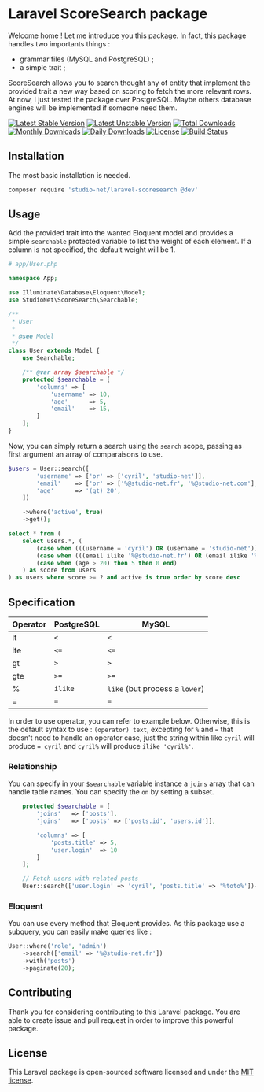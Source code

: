 Laravel ScoreSearch package
===========================

Welcome home ! Let me introduce you this package. In fact, this package handles
two importants things :

- grammar files (MySQL and PostgreSQL) ;
- a simple trait ;

ScoreSearch allows you to search thought any of entity that implement the
provided trait a new way based on scoring to fetch the more relevant rows. At
now, I just tested the package over PostgreSQL. Maybe others database engines
will be implemented if someone need them.

[![Latest Stable Version](https://poser.pugx.org/studio-net/laravel-scoresearch/v/stable)](https://packagist.org/packages/studio-net/laravel-scoresearch)
[![Latest Unstable Version](https://poser.pugx.org/studio-net/laravel-scoresearch/v/unstable)](https://packagist.org/packages/studio-net/laravel-scoresearch)
[![Total Downloads](https://poser.pugx.org/studio-net/laravel-scoresearch/downloads)](https://packagist.org/packages/studio-net/laravel-scoresearch)
[![Monthly Downloads](https://poser.pugx.org/studio-net/laravel-scoresearch/d/monthly)](https://packagist.org/packages/studio-net/laravel-scoresearch)
[![Daily Downloads](https://poser.pugx.org/studio-net/laravel-scoresearch/d/daily)](https://packagist.org/packages/studio-net/laravel-scoresearch)
[![License](https://poser.pugx.org/studio-net/laravel-scoresearch/license)](https://packagist.org/packages/studio-net/laravel-scoresearch)
[![Build Status](https://api.travis-ci.org/studio-net/laravel-scoresearch.svg?branch=master)](https://travis-ci.org/studio-net/laravel-scoresearch)

## Installation

The most basic installation is needed.

```bash
composer require 'studio-net/laravel-scoresearch @dev'
```

## Usage

Add the provided trait into the wanted Eloquent model and provides a simple
`searchable` protected variable to list the weight of each element. If a column
is not specified, the default weight will be 1.

```php
# app/User.php

namespace App;

use Illuminate\Database\Eloquent\Model;
use StudioNet\ScoreSearch\Searchable;

/**
 * User
 *
 * @see Model
 */
class User extends Model {
	use Searchable;

	/** @var array $searchable */
	protected $searchable = [
		'columns' => [
			'username' => 10,
			'age'      => 5,
			'email'    => 15,
		]
	];
}
```

Now, you can simply return a search using the `search` scope, passing as first
argument an array of comparaisons to use.

```php
$users = User::search([
		'username' => ['or' => ['cyril', 'studio-net']],
		'email'    => ['or' => ['%@studio-net.fr', '%@studio-net.com'], '%boss'],
		'age'      => '(gt) 20',
	])

	->where('active', true)
	->get();
```

```sql
select * from (
	select users.*, (
		(case when (((username = 'cyril') OR (username = 'studio-net'))) then 10 else 0 end) +
		(case when (((email ilike '%@studio-net.fr') OR (email ilike '%@studio-net.com')) AND (email ilike '%boss')) then 15 else 0 end) +
		(case when (age > 20) then 5 then 0 end)
	) as score from users
) as users where score >= ? and active is true order by score desc
```

## Specification

| Operator | PostgreSQL | MySQL                          |
| -------- | ---------- | ------------------------------ |
| lt       | `<`        | `<`                            |
| lte      | `<=`       | `<=`                           |
| gt       | `>`        | `>`                            |
| gte      | `>=`       | `>=`                           |
| %        | `ilike`    | `like` (but process a `lower`) |
| =        | `=`        | `=`                            |

In order to use operator, you can refer to example below. Otherwise, this is the
default syntax to use : `(operator) text`, excepting for `%` and `=` that
doesn't need to handle an operator case, just the string within like `cyril`
will produce `= cyril` and `cyril%` will produce `ilike 'cyril%'`.

### Relationship

You can specify in your `$searchable` variable instance a `joins` array that can
handle table names. You can specify the `on` by setting a subset.

```php
	protected $searchable = [
		'joins'   => ['posts'],
		'joins'   => ['posts' => ['posts.id', 'users.id']],

		'columns' => [
			'posts.title' => 5,
			'user.login'  => 10
		]
	];

	// Fetch users with related posts
	User::search(['user.login' => 'cyril', 'posts.title' => '%toto%'])->with('posts')->get();
```

### Eloquent

You can use every method that Eloquent provides. As this package use a subquery,
you can easily make queries like :

```php
User::where('role', 'admin')
	->search(['email' => '%@studio-net.fr'])
	->with('posts')
	->paginate(20);
```

## Contributing

Thank you for considering contributing to this Laravel package. You are able to
create issue and pull request in order to improve this powerful package.

## License

This Laravel package is open-sourced software licensed and under the
[MIT license](http://opensource.org/licenses/MIT).
